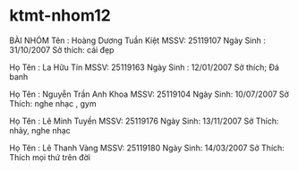 # ktmt-nhom12
BÀI NHÓM
Tên : Hoàng Dương Tuần Kiệt
MSSV: 25119107
Ngày Sinh : 31/10/2007
Sở thích: cái đẹp

Họ Tên : La Hữu Tín
MSSV: 25119163
Ngày Sinh : 12/01/2007
Sở thích; Đá banh

Họ Tên : Nguyễn Trần Anh Khoa
MSSV: 25119104
Ngày Sinh: 10/07/2007
Sở Thích: nghe nhạc , gym

Họ Tên : Lê Minh Tuyền
MSSV: 25119176
Ngày Sinh: 13/11/2007
Sở Thích: nhảy, nghe nhạc

Họ Tên : Lê Thanh Vàng
MSSV: 25119180
Ngày Sinh: 14/03/2007
Sở Thích: Thích mọi thứ trên đời

